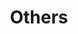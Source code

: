 ---
layout: page
title: Others
nav: true
nav_order: 4
dropdown: true
children:
    - title: 南北东西路
      permalink: /photos/
    # - title: divider
    # - title: projects
    #   permalink: /projects/
---